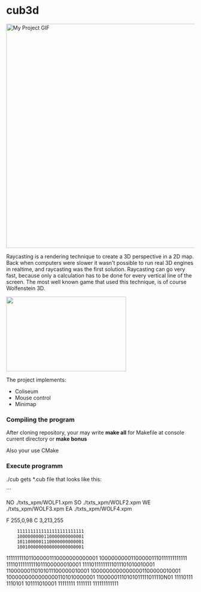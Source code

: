 # cub3d
<p> 
  <img src="./cub.gif" alt="My Project GIF" width="800" height="600">
</p>
<p>
  Raycasting is a rendering technique to create a 3D perspective in a 2D map. Back when computers were slower it wasn't possible to run real 3D engines in realtime, and raycasting was the first solution. Raycasting can go very fast, because only a calculation has to be done for every vertical line of the screen. The most well known game that used this technique, is of course Wolfenstein 3D.
</p>
<p>
  <img alt="" src="https://lodev.org/cgtutor/images/wolf3d.jpg" style="width: 320px; height: 200px;">
</p>
<p>
  The project implements:
  <ul>
   <li>Сoliseum</li>
   <li>Mouse control</li>
   <li>Minimap</li>
  </ul>
</p>
<h3>
  Compiling the program
</h3>
<p>
  After cloning repository, your may write <b>make all</b> for Makefile at console current directory or <b>make bonus</b>
  <p>Also your use CMake</p>
</p>
<h3>
  Execute programm
</h3>
<p>
  ./cub gets *.cub file that looks like this:
</p>  
```

NO ./txts_xpm/WOLF1.xpm
SO ./txts_xpm/WOLF2.xpm
WE ./txts_xpm/WOLF3.xpm
EA ./txts_xpm/WOLF4.xpm

F 255,0,98
C 3,213,255

        1111111111111111111111111
        1000000000110000000000001
        1011000001110000000000001
        1001000000000000000000001
111111111011000001110000000000001
100000000011000001110111111111111
11110111111111011100000010001
11110111111111011101010010001
11000000110101011100000010001
10000000000000001100000010001
10000000000000001101010000001
11000001110101011111011110N01
11110111 1110101 101111010001
11111111 1111111 111111111111
```
